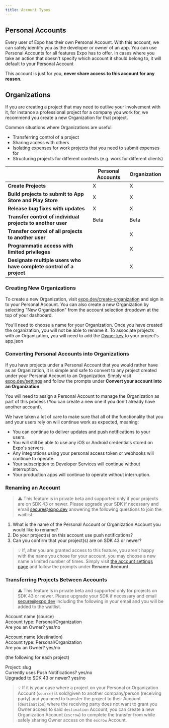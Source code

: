 ```yaml
---
title: Account Types
---
```


## Personal Accounts

Every user of Expo has their own Personal Account. With this account, we can safely identify you as the developer or owner of an app. You can use Personal Accounts for all features Expo has to offer. In cases where you take an action that doesn't specify which account it should belong to, it will default to your Personal Account

This account is just for you, **never share access to this account for any reason.**

## Organizations

If you are creating a project that may need to outlive your involvement with it, for instance a professional project for a company you work for, we recommend you create a new Organization for that project.

Common situations where Organizations are useful:

- Transferring control of a project
- Sharing access with others
- Isolating expenses for work projects that you need to submit expenses for
- Structuring projects for different contexts (e.g. work for different clients)

|                                                                     | Personal Accounts | Organization |
| ------------------------------------------------------------------- | ----------------- | ------------ |
| **Create Projects**                                                 | X                 | X            |
| **Build projects to submit to App Store and Play Store**            | X                 | X            |
| **Release bug fixes with updates**                                  | X                 | X            |
| **Transfer control of individual projects to another user**         | Beta              | Beta         |
| **Transfer control of all projects to another user**                |                   | X            |
| **Programmatic access with limited privileges**                     |                   | X            |
| **Designate multiple users who have complete control of a project** |                   | X            |

### Creating New Organizations

To create a new Organization, visit [expo.dev/create-organization](https://expo.dev/create-organization) and sign in to your Personal Account.
You can also create a new Organization by selecting "New Organization" from the account selection dropdown at the top of your dashboard.

You'll need to choose a name for your Organization. Once you have created the organization, you will not be able to rename it.
To associate projects with an Organization, you will need to add the [Owner key](/versions/latest/config/app/#owner) to your project's app.json

### Converting Personal Accounts into Organizations

If you have projects under a Personal Account that you would rather have as an Organization, it is simple and safe to convert to any project created under your Personal Account to an Organization. Simply visit [expo.dev/settings](https://expo.dev/settings) and follow the prompts under **Convert your account into an Organization**.

You will need to assign a Personal Account to manage the Organization as part of this process (You can create a new one if you don't already have another account).

We have taken a lot of care to make sure that all of the functionality that you and your users rely on will continue work as expected, meaning:

- You can continue to deliver updates and push notifications to your users.
- You will still be able to use any iOS or Android credentials stored on Expo's servers.
- Any integrations using your personal access token or webhooks will continue to operate.
- Your subscription to Developer Services will continue without interruption.
- Your production apps will continue to operate without interruption.

### Renaming an Account

> ⚠️ This feature is in private beta and supported only if your projects are on SDK 43 or newer. Please upgrade your SDK if necessary and email secure@expo.dev answering the following questions to join the waitlist.

1. What is the name of the Personal Account or Organization Account you would like to rename?<br/>
2. Do your project(s) on this account use push notifications?<br/>
3. Can you confirm that your project(s) are on SDK 43 or newer?<br/>

> 💡 If, after you are granted access to this feature, you aren't happy with the name you chose for your account, you may choose a new name a limited number of times. Simply visit [the account settings page](https://expo.dev/accounts/[account]/settings) and follow the prompts under **Rename Account**.

### Transferring Projects Between Accounts

> ⚠️ This feature is in private beta and supported only for projects on SDK 43 or newer. Please upgrade your SDK if necessary and email secure@expo.dev including the following in your email and you will be added to the waitlist.

Account name (source)<br/>
Account type: Personal/Organization<br/>
Are you an Owner? yes/no<br/>

Account name (destination)<br/>
Account type: Personal/Organization<br/>
Are you an Owner? yes/no<br/>

(the following for each project)<br/>

Project: slug<br/>
Currently uses Push Notifications? yes/no<br/>
Upgraded to SDK 43 or newer? yes/no<br/>

> 💡 If it is your case where a project on your Personal or Organization Account (`source`) is sold/given to another company/person (receiving party) and you need to transfer the project to their Account (`destination`) where the receiving party does not want to grant you Owner access to said `destination` Account, you can create a new Organization Account (`escrow`) to complete the transfer from while safely sharing Owner access on the `escrow` Account.
